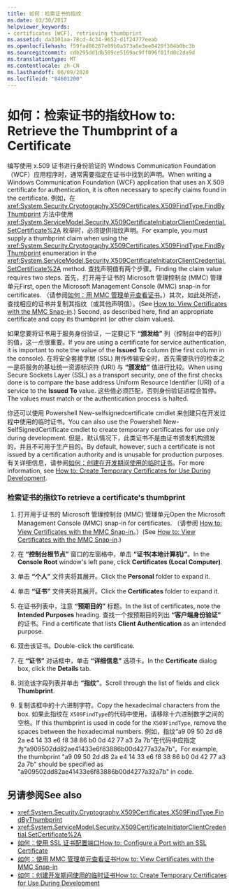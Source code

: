 ```yaml
---
title: 如何：检索证书的指纹
ms.date: 03/30/2017
helpviewer_keywords:
- certificates [WCF], retrieving thumbprint
ms.assetid: da3101aa-78cd-4c34-9652-d1f24777eeab
ms.openlocfilehash: f59fad86287e89b0a573a6e3ee8420f384b0bc3b
ms.sourcegitcommit: cdb295dd1db589ce5169ac9ff096f01fd0c2da9d
ms.translationtype: MT
ms.contentlocale: zh-CN
ms.lasthandoff: 06/09/2020
ms.locfileid: "84601200"
---
```

# <a name="how-to-retrieve-the-thumbprint-of-a-certificate"></a><span data-ttu-id="39dcf-102">如何：检索证书的指纹</span><span class="sxs-lookup"><span data-stu-id="39dcf-102">How to: Retrieve the Thumbprint of a Certificate</span></span>
<span data-ttu-id="39dcf-103">编写使用 x.509 证书进行身份验证的 Windows Communication Foundation （WCF）应用程序时，通常需要指定在证书中找到的声明。</span><span class="sxs-lookup"><span data-stu-id="39dcf-103">When writing a Windows Communication Foundation (WCF) application that uses an X.509 certificate for authentication, it is often necessary to specify claims found in the certificate.</span></span> <span data-ttu-id="39dcf-104">例如，在 <xref:System.Security.Cryptography.X509Certificates.X509FindType.FindByThumbprint> 方法中使用 <xref:System.ServiceModel.Security.X509CertificateInitiatorClientCredential.SetCertificate%2A> 枚举时，必须提供指纹声明。</span><span class="sxs-lookup"><span data-stu-id="39dcf-104">For example, you must supply a thumbprint claim when using the <xref:System.Security.Cryptography.X509Certificates.X509FindType.FindByThumbprint> enumeration in the <xref:System.ServiceModel.Security.X509CertificateInitiatorClientCredential.SetCertificate%2A> method.</span></span> <span data-ttu-id="39dcf-105">查找声明值有两个步骤。</span><span class="sxs-lookup"><span data-stu-id="39dcf-105">Finding the claim value requires two steps.</span></span> <span data-ttu-id="39dcf-106">首先，打开用于证书的 Microsoft 管理控制台 (MMC) 管理单元</span><span class="sxs-lookup"><span data-stu-id="39dcf-106">First, open the Microsoft Management Console (MMC) snap-in for certificates.</span></span> <span data-ttu-id="39dcf-107">（请参阅[如何：用 MMC 管理单元查看证书](how-to-view-certificates-with-the-mmc-snap-in.md)。）其次，如此处所述，查找相应的证书并复制其指纹（或其他声明值）。</span><span class="sxs-lookup"><span data-stu-id="39dcf-107">(See [How to: View Certificates with the MMC Snap-in](how-to-view-certificates-with-the-mmc-snap-in.md).) Second, as described here, find an appropriate certificate and copy its thumbprint (or other claim values).</span></span>  
  
 <span data-ttu-id="39dcf-108">如果您要将证书用于服务身份验证，一定要记下 **“颁发给”** 列（控制台中的首列）的值，这一点很重要。</span><span class="sxs-lookup"><span data-stu-id="39dcf-108">If you are using a certificate for service authentication, it is important to note the value of the **Issued To** column (the first column in the console).</span></span> <span data-ttu-id="39dcf-109">在将安全套接字层 (SSL) 用作传输安全时，首先需要执行的检查之一是将服务的基址统一资源标识符 (URI) 与 **“颁发给”** 值进行比较。</span><span class="sxs-lookup"><span data-stu-id="39dcf-109">When using Secure Sockets Layer (SSL) as a transport security, one of the first checks done is to compare the base address Uniform Resource Identifier (URI) of a service to the **Issued To** value.</span></span> <span data-ttu-id="39dcf-110">这些值必须匹配，否则身份验证进程会暂停。</span><span class="sxs-lookup"><span data-stu-id="39dcf-110">The values must match or the authentication process is halted.</span></span>  
  
 <span data-ttu-id="39dcf-111">你还可以使用 Powershell New-selfsignedcertificate cmdlet 来创建只在开发过程中使用的临时证书。</span><span class="sxs-lookup"><span data-stu-id="39dcf-111">You can also use the Powershell New-SelfSignedCertificate cmdlet to create temporary certificates for use only during development.</span></span> <span data-ttu-id="39dcf-112">但是，默认情况下，此类证书不是由证书颁发机构颁发的，并且不可用于生产目的。</span><span class="sxs-lookup"><span data-stu-id="39dcf-112">By default, however, such a certificate is not issued by a certification authority and is unusable for production purposes.</span></span> <span data-ttu-id="39dcf-113">有关详细信息，请参阅[如何：创建在开发期间使用的临时证书](how-to-create-temporary-certificates-for-use-during-development.md)。</span><span class="sxs-lookup"><span data-stu-id="39dcf-113">For more information, see [How to: Create Temporary Certificates for Use During Development](how-to-create-temporary-certificates-for-use-during-development.md).</span></span>  
  
### <a name="to-retrieve-a-certificates-thumbprint"></a><span data-ttu-id="39dcf-114">检索证书的指纹</span><span class="sxs-lookup"><span data-stu-id="39dcf-114">To retrieve a certificate's thumbprint</span></span>  
  
1. <span data-ttu-id="39dcf-115">打开用于证书的 Microsoft 管理控制台 (MMC) 管理单元</span><span class="sxs-lookup"><span data-stu-id="39dcf-115">Open the Microsoft Management Console (MMC) snap-in for certificates.</span></span> <span data-ttu-id="39dcf-116">（请参阅 [How to: View Certificates with the MMC Snap-in](how-to-view-certificates-with-the-mmc-snap-in.md)。）</span><span class="sxs-lookup"><span data-stu-id="39dcf-116">(See [How to: View Certificates with the MMC Snap-in](how-to-view-certificates-with-the-mmc-snap-in.md).)</span></span>  
  
2. <span data-ttu-id="39dcf-117">在 **“控制台根节点”** 窗口的左窗格中，单击 **“证书(本地计算机)”**。</span><span class="sxs-lookup"><span data-stu-id="39dcf-117">In the **Console Root** window's left pane, click **Certificates (Local Computer)**.</span></span>  
  
3. <span data-ttu-id="39dcf-118">单击 **“个人”** 文件夹将其展开。</span><span class="sxs-lookup"><span data-stu-id="39dcf-118">Click the **Personal** folder to expand it.</span></span>  
  
4. <span data-ttu-id="39dcf-119">单击 **“证书”** 文件夹将其展开。</span><span class="sxs-lookup"><span data-stu-id="39dcf-119">Click the **Certificates** folder to expand it.</span></span>  
  
5. <span data-ttu-id="39dcf-120">在证书列表中，注意 **“预期目的”** 标题。</span><span class="sxs-lookup"><span data-stu-id="39dcf-120">In the list of certificates, note the **Intended Purposes** heading.</span></span> <span data-ttu-id="39dcf-121">查找一个按预期目的列出 **“客户端身份验证”** 的证书。</span><span class="sxs-lookup"><span data-stu-id="39dcf-121">Find a certificate that lists **Client Authentication** as an intended purpose.</span></span>  
  
6. <span data-ttu-id="39dcf-122">双击该证书。</span><span class="sxs-lookup"><span data-stu-id="39dcf-122">Double-click the certificate.</span></span>  
  
7. <span data-ttu-id="39dcf-123">在 **“证书”** 对话框中，单击 **“详细信息”** 选项卡。</span><span class="sxs-lookup"><span data-stu-id="39dcf-123">In the **Certificate** dialog box, click the **Details** tab.</span></span>  
  
8. <span data-ttu-id="39dcf-124">浏览该字段列表并单击 **“指纹”**。</span><span class="sxs-lookup"><span data-stu-id="39dcf-124">Scroll through the list of fields and click **Thumbprint**.</span></span>  
  
9. <span data-ttu-id="39dcf-125">复制该框中的十六进制字符。</span><span class="sxs-lookup"><span data-stu-id="39dcf-125">Copy the hexadecimal characters from the box.</span></span> <span data-ttu-id="39dcf-126">如果此指纹在 `X509FindType`的代码中使用，请移除十六进制数字之间的空格。</span><span class="sxs-lookup"><span data-stu-id="39dcf-126">If this thumbprint is used in code for the `X509FindType`, remove the spaces between the hexadecimal numbers.</span></span> <span data-ttu-id="39dcf-127">例如，指纹“a9 09 50 2d d8 2a e4 14 33 e6 f8 38 86 b0 0d 42 77 a3 2a 7b”在代码中应指定为“a909502dd82ae41433e6f83886b00d4277a32a7b”。</span><span class="sxs-lookup"><span data-stu-id="39dcf-127">For example, the thumbprint "a9 09 50 2d d8 2a e4 14 33 e6 f8 38 86 b0 0d 42 77 a3 2a 7b" should be specified as "a909502dd82ae41433e6f83886b00d4277a32a7b" in code.</span></span>  
  
## <a name="see-also"></a><span data-ttu-id="39dcf-128">另请参阅</span><span class="sxs-lookup"><span data-stu-id="39dcf-128">See also</span></span>

- <xref:System.Security.Cryptography.X509Certificates.X509FindType.FindByThumbprint>
- <xref:System.ServiceModel.Security.X509CertificateInitiatorClientCredential.SetCertificate%2A>
- [<span data-ttu-id="39dcf-129">如何：使用 SSL 证书配置端口</span><span class="sxs-lookup"><span data-stu-id="39dcf-129">How to: Configure a Port with an SSL Certificate</span></span>](how-to-configure-a-port-with-an-ssl-certificate.md)
- [<span data-ttu-id="39dcf-130">如何：使用 MMC 管理单元查看证书</span><span class="sxs-lookup"><span data-stu-id="39dcf-130">How to: View Certificates with the MMC Snap-in</span></span>](how-to-view-certificates-with-the-mmc-snap-in.md)
- [<span data-ttu-id="39dcf-131">如何：创建开发期间使用的临时证书</span><span class="sxs-lookup"><span data-stu-id="39dcf-131">How to: Create Temporary Certificates for Use During Development</span></span>](how-to-create-temporary-certificates-for-use-during-development.md)
